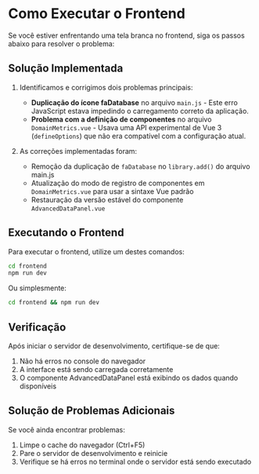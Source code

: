 # Como Executar o Frontend

Se você estiver enfrentando uma tela branca no frontend, siga os passos abaixo para resolver o problema:

## Solução Implementada

1. Identificamos e corrigimos dois problemas principais:

   - **Duplicação do ícone faDatabase** no arquivo `main.js` - Este erro JavaScript estava impedindo o carregamento correto da aplicação.
   - **Problema com a definição de componentes** no arquivo `DomainMetrics.vue` - Usava uma API experimental de Vue 3 (`defineOptions`) que não era compatível com a configuração atual.

2. As correções implementadas foram:
   - Remoção da duplicação de `faDatabase` no `library.add()` do arquivo main.js
   - Atualização do modo de registro de componentes em `DomainMetrics.vue` para usar a sintaxe Vue padrão
   - Restauração da versão estável do componente `AdvancedDataPanel.vue`

## Executando o Frontend

Para executar o frontend, utilize um destes comandos:

```bash
cd frontend
npm run dev
```

Ou simplesmente:

```bash
cd frontend && npm run dev
```

## Verificação

Após iniciar o servidor de desenvolvimento, certifique-se de que:

1. Não há erros no console do navegador
2. A interface está sendo carregada corretamente
3. O componente AdvancedDataPanel está exibindo os dados quando disponíveis

## Solução de Problemas Adicionais

Se você ainda encontrar problemas:

1. Limpe o cache do navegador (Ctrl+F5)
2. Pare o servidor de desenvolvimento e reinicie
3. Verifique se há erros no terminal onde o servidor está sendo executado
